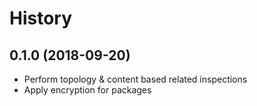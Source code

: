 # History

## 0.1.0 (2018-09-20)

* Perform topology & content based related inspections
* Apply encryption for packages
